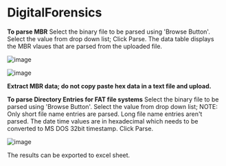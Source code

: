 # DigitalForensics
**To parse MBR**
Select the binary file to be parsed using 'Browse Button'.
Select the value from drop down list;
Click Parse.
The data table displays the MBR vlaues that are parsed from the uploaded file.

![image](https://user-images.githubusercontent.com/51472552/59615894-fbcd9700-9140-11e9-98ac-13f226e9dcc8.png)

![image](https://user-images.githubusercontent.com/51472552/59615980-27508180-9141-11e9-9d67-68b7e4f5ff5c.png)

**Extract MBR data; do not copy paste hex data in a text file and upload.**

**To parse Directory Entries for FAT file systems**
Select the binary file to be parsed using 'Browse Button'.
Select the value from drop down list; NOTE: Only short file name entries are parsed. Long file name entries aren't parsed. The date time values are in hexadecimal which needs to be converted to MS DOS 32bit timestamp.
Click Parse.

![image](https://user-images.githubusercontent.com/51472552/59616060-536c0280-9141-11e9-8d89-610393e59205.png)

The results can be exported to excel sheet.
